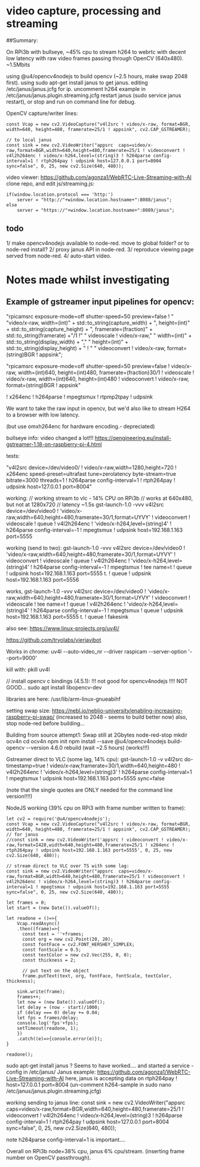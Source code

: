 # video capture, processing and streaming

##Summary:

On RPi3b with bullseye, ~45% cpu to stream h264 to webrtc with decent low latency with raw video frames passing through OpenCV (640x480).  ~1.5Mbits

using @u4/opencv4nodejs to build opencv (~2.5 hours, make swap 2048 first).
using sudo apt-get install janus to get janus.
editing /etc/janus/janus.jcfg for ip.
uncomment h264 example in /etc/janus/janus.plugin.streaming.jcfg
restart janus (sudo service janus restart), or stop and run on command line for debug.

OpenCV capture/writer lines:
```
const Vcap = new cv2.VideoCapture("v4l2src ! video/x-raw, format=BGR, width=640, height=480, framerate=25/1 ! appsink", cv2.CAP_GSTREAMER);

// to local janus
const sink = new cv2.VideoWriter("appsrc  caps=video/x-raw,format=BGR,width=640,height=480,framerate=25/1 ! videoconvert ! v4l2h264enc ! video/x-h264,level=(string)3 ! h264parse config-interval=1 ! rtph264pay ! udpsink host=127.0.0.1 port=8004 sync=false", 0, 25, new cv2.Size(640, 480));
```

video viewer:
https://github.com/agonza1/WebRTC-Live-Streaming-with-AI
clone repo, and edit js/streaming.js:
```
if(window.location.protocol === 'http:')
    server = "http://"+window.location.hostname+":8088/janus";
else
    server = "https://"+window.location.hostname+":8089/janus";
```

## todo

1/ make opencv4nodejs available to node-red.
    move to global folder?  or to node-red install?
2/ proxy janus API in node-red.
3/ reproduce viewing page served from node-red.
4/ auto-start video.


# Notes made whilst investigating

## Example of gstreamer input pipelines for opencv:

"rpicamsrc exposure-mode=off shutter-speed=50 preview=false ! "
            "video/x-raw, width=(int)" + std::to_string(capture_width) + ", height=(int)" + std::to_string(capture_height) + ", framerate=(fraction)" + std::to_string(framerate) +"/1 !"
            " videoscale ! video/x-raw,"
            " width=(int)" + std::to_string(display_width) + ","
            " height=(int)" + std::to_string(display_height) + " ! "
            " videoconvert ! video/x-raw, format=(string)BGR ! appsink";

"rpicamsrc exposure-mode=off shutter-speed=50 preview=false ! 
video/x-raw, width=(int)640, height=(int)480, framerate=(fraction)30/1 !
videoscale ! video/x-raw, width=(int)640, height=(int)480 !
 videoconvert ! video/x-raw, format=(string)BGR ! appsink"




! x264enc ! h264parse ! mpegtsmux ! rtpmp2tpay ! udpsink



We want to take the raw input in opencv, but we'd also like to stream H264 to a browser with low latency.

(but use omxh264enc for hardware encoding.- depreciated)

bullseye info:  video changed a lot!!!
https://qengineering.eu/install-gstreamer-1.18-on-raspberry-pi-4.html


tests:

"v4l2src device=/dev/video0/ ! video/x-raw,width=1280,height=720 ! x264enc speed-preset=ultrafast tune=zerolatency byte-stream=true bitrate=3000 threads=1 ! h264parse config-interval=1 ! rtph264pay ! udpsink host=127.0.0.1 port=8004"

working:
// working stream to vlc - 14% CPU on RPi3b
// works at 640x480, but not at 1280x720
// latency ~1.5s
gst-launch-1.0 -vvv v4l2src device=/dev/video0 ! 'video/x-raw,width=640,height=480,framerate=30/1,format=UYVY' ! videoconvert ! videoscale ! queue ! v4l2h264enc ! 'video/x-h264,level=(string)4' ! h264parse  config-interval=-1 ! mpegtsmux ! udpsink host=192.168.1.163 port=5555


working (send to two): 
gst-launch-1.0 -vvv v4l2src device=/dev/video0 ! 'video/x-raw,width=640,height=480,framerate=30/1,format=UYVY' ! videoconvert ! videoscale ! queue ! v4l2h264enc ! 'video/x-h264,level=(string)4' ! h264parse  config-interval=-1 ! mpegtsmux ! tee name=t ! queue ! udpsink host=192.168.1.163 port=5555 t. ! queue ! udpsink host=192.168.1.163 port=5556

works, 
gst-launch-1.0 -vvv v4l2src device=/dev/video0 ! 'video/x-raw,width=640,height=480,framerate=30/1,format=UYVY' ! videoconvert ! videoscale ! tee name=t ! queue ! v4l2h264enc ! 'video/x-h264,level=(string)4' ! h264parse  config-interval=-1 ! mpegtsmux ! queue ! udpsink host=192.168.1.163 port=5555 t. ! queue ! fakesink



also see:
https://www.linux-projects.org/uv4l/

https://github.com/tryolabs/vierjavibot


Works in chrome:
uv4l --auto-video_nr --driver raspicam --server-option '--port=9000'

kill with:
pkill uv4l


// install opencv c bindings (4.5.1): !!! not good for opencv4nodejs !!!!
NOT GOOD... sudo apt install libopencv-dev

libraries are here:
/usr/lib/arm-linux-gnueabihf

setting swap size:
https://nebl.io/neblio-university/enabling-increasing-raspberry-pi-swap/
(increased to 2048 - seems to build better now)
also, stop node-red before building...


Building from source attempt1:
Swap still at 2Gbytes
node-red-stop
mkdir ocv4n
cd ocv4n
npm init
npm install --save @u4/opencv4nodejs
build-opencv --version 4.6.0 rebuild
(wait ~2.5 hours)
(works!!!)



Gstreamer direct to VLC (some lag, 14% cpu):
gst-launch-1.0 -v v4l2src do-timestamp=true ! video/x-raw,framerate=30/1,width=640,height=480 ! v4l2h264enc ! 'video/x-h264,level=(string)3' ! h264parse config-interval=1 ! mpegtsmux ! udpsink host=192.168.1.163 port=5555 sync=false

(note that the single quotes are ONLY needed for the command line version!!!!)

NodeJS working (39% cpu on RPi3 with frame number written to frame):

```
let cv2 = require('@u4/opencv4nodejs');
const Vcap = new cv2.VideoCapture("v4l2src ! video/x-raw, format=BGR, width=640, height=480, framerate=25/1 ! appsink", cv2.CAP_GSTREAMER);
// for janus
//const sink = new cv2.VideoWriter('appsrc ! videoconvert ! video/x-raw,format=I420,width=640,height=480,framerate=25/1 ! x264enc ! rtph264pay ! udpsink host=192.168.1.163 port=5555', 0, 25, new cv2.Size(640, 480));

// stream direct to VLC over TS with some lag:
const sink = new cv2.VideoWriter("appsrc  caps=video/x-raw,format=BGR,width=640,height=480,framerate=25/1 ! videoconvert ! v4l2h264enc ! video/x-h264,level=(string)3 ! h264parse config-interval=1 ! mpegtsmux ! udpsink host=192.168.1.163 port=5555 sync=false", 0, 25, new cv2.Size(640, 480));

let frames = 0;
let start = (new Date()).valueOf();

let readone = ()=>{
    Vcap.readAsync()
	.then((frame)=>{
      const text = ''+frames;
      const org = new cv2.Point(20, 20);
      const fontFace = cv2.FONT_HERSHEY_SIMPLEX;
      const fontScale = 0.5;
      const textColor = new cv2.Vec(255, 0, 0);
      const thickness = 2;

      // put text on the object
      frame.putText(text, org, fontFace, fontScale, textColor, thickness);

	sink.write(frame);
	frames++;
	let now = (new Date()).valueOf();
	let delay = (now - start)/1000;
	if (delay === 0) delay += 0.04;
	let fps = frames/delay;
	console.log('fps'+fps);
	setTimeout(readone, 1);
	})
	.catch((e)=>{console.error(e)});
}

readone();
```

sudo apt-get install janus ?
Seems to have worked....
and started a service - config in /etc/janus/
Janus example:
https://github.com/agonza1/WebRTC-Live-Streaming-with-AI
here, janus is accepting data on rtph264pay ! host=127.0.0.1 port=8004
(un-comment h264-sample in sudo nano /etc/janus/janus.plugin.streaming.jcfg)

working sending to janus line:
const sink = new cv2.VideoWriter("appsrc  caps=video/x-raw,format=BGR,width=640,height=480,framerate=25/1 ! videoconvert ! v4l2h264enc ! video/x-h264,level=(string)3 ! h264parse config-interval=1 ! rtph264pay ! udpsink host=127.0.0.1 port=8004 sync=false", 0, 25, new cv2.Size(640, 480));

note h264parse config-interval=1 is important....

Overall on RPi3b node=38% cpu, janus 6% cpu/stream. (inserting frame number on OpenCV passthrough).


